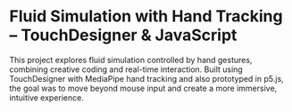 # Fluid Simulation with Hand Tracking – TouchDesigner & JavaScript
This project explores fluid simulation controlled by hand gestures, combining creative coding and real-time interaction. Built using TouchDesigner with MediaPipe hand tracking and also prototyped in p5.js, the goal was to move beyond mouse input and create a more immersive, intuitive experience.
